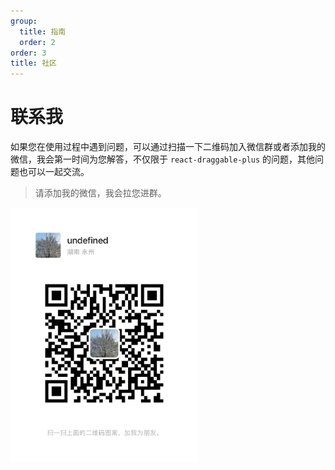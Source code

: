 ```yaml
---
group:
  title: 指南
  order: 2
order: 3
title: 社区
---
```


# 联系我

如果您在使用过程中遇到问题，可以通过扫描一下二维码加入微信群或者添加我的微信，我会第一时间为您解答，不仅限于 `react-draggable-plus` 的问题，其他问题也可以一起交流。

> 请添加我的微信，我会拉您进群。

<img src="./wechat.jpg" width="300">

